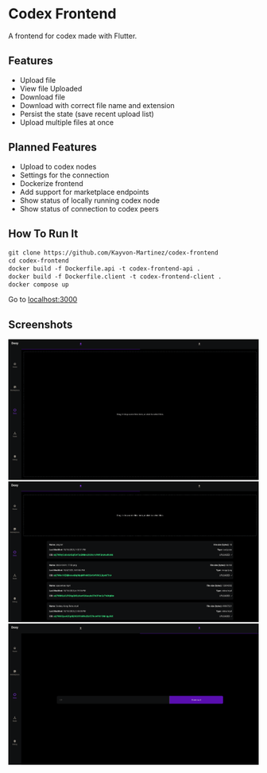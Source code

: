 # Codex Frontend

A frontend for codex made with Flutter.

## Features

- Upload file
- View file Uploaded
- Download file
- Download with correct file name and extension
- Persist the state (save recent upload list)
- Upload multiple files at once

## Planned Features

- Upload to codex nodes
- Settings for the connection
- Dockerize frontend
- Add support for marketplace endpoints
- Show status of locally running codex node
- Show status of connection to codex peers

## How To Run It

```console
git clone https://github.com/Kayvon-Martinez/codex-frontend
cd codex-frontend
docker build -f Dockerfile.api -t codex-frontend-api .
docker build -f Dockerfile.client -t codex-frontend-client .
docker compose up
```

Go to [localhost:3000](http://localhost:3000)

## Screenshots

![Data page: Upload](https://github.com/Kayvon-Martinez/codex-frontend/blob/master/screenshots/upload-page.png)
![Data page: Upload (with uploads)](https://github.com/Kayvon-Martinez/codex-frontend/blob/master/screenshots/upload-page-uploads.png)
![Data page: Download](https://github.com/Kayvon-Martinez/codex-frontend/blob/master/screenshots/download-page.png)
